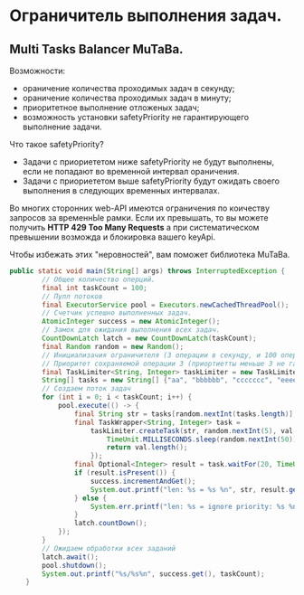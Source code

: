 # Ограничитель выполнения задач.
## Multi Tasks Balancer MuTaBa.

Возможности:
- ораничение количества проходимых задач в секунду;
- ораничение количества проходимых задач в минуту;
- приоритетное выполнение отложеных задач;
- возможность установки safetyPriority не гарантирующего выполнение задачи. 

Что такое safetyPriority? 
- Задачи с приориететом ниже safetyPriority не будут выполнены, если не попадают во временной интервал ораничения.
- Задачи с приориететом выше safetyPriority будут ожидать своего выполнения в следующих временных интервалах.

Во многих сторонних web-API имеются ограничения по коичеству запросов за временнЫе рамки.
Если их превышать, то вы можете получить **HTTP 429 Too Many Requests** а при систематическом
превышении возможда и блокировка вашего keyApi.

Чтобы избежать этих "неровностей", вам поможет библиотека MuTaBa.

```java
public static void main(String[] args) throws InterruptedException {
        // Общее количество оперций.
        final int taskCount = 100;
        // Пулл потоков
        final ExecutorService pool = Executors.newCachedThreadPool();
        // Счетчик успешно выполненных задач.
        AtomicInteger success = new AtomicInteger();
        // Замок для ожидания выполнения всех задач.
        CountDownLatch latch = new CountDownLatch(taskCount);
        final Random random = new Random();
        // Инициализачия ограничителя (3 операции в секунду, и 100 операций в минуту.) 
        // Приоритет сохраняемой операции 3 (приортиетты меньше 3 не гарантируют выполнение задачи)
        final TaskLimiter<String, Integer> taskLimiter = new TaskLimiter<>(3, "cals-len-string", 3, 100, 3);
        String[] tasks = new String[] {"aa", "bbbbbb", "ccccccc", "eeeeee", "dddd", "f", "tt", "qqqq", "www"};
        // Создаем поток задач
        for (int i = 0; i < taskCount; i++) {
            pool.execute(() -> {
                final String str = tasks[random.nextInt(tasks.length)];
                final TaskWrapper<String, Integer> task =
                    taskLimiter.createTask(str, random.nextInt(5), val -> {
                        TimeUnit.MILLISECONDS.sleep(random.nextInt(50));
                        return val.length();
                    });
                final Optional<Integer> result = task.waitFor(20, TimeUnit.SECONDS);
                if (result.isPresent()) {
                    success.incrementAndGet();
                    System.out.printf("len: %s = %s %n", str, result.get());
                } else {
                    System.err.printf("len: %s = ignore priority: %s %n", str, task.getPriority());
                }
                latch.countDown();
            });
        }
        // Ожидаем обработки всех заданий
        latch.await();
        pool.shutdown();
        System.out.printf("%s/%s%n", success.get(), taskCount);
    }
```